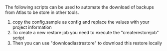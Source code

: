 The following scripts can be used to automate the download of backups from Atlas to be store in other tools.

1. copy the config.sample as config and replace the values with your project information
2. To create a new restore job you need to execute the "createrestorejob" script
3. Then you can use "downloadlastrestore" to download this restore locally

